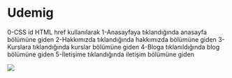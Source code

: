 # Udemig
0-CSS id HTML href kullanılarak
1-Anasayfaya tıklandığında anasayfa bölümüne giden
2-Hakkımızda tıklandığında hakkımızda bölümüne giden
3-Kurslara tıklandığında kurslar bölümüne giden
4-Bloga tıklanıldığında blog bölümüne giden
5-İletişime tıklandığında iletişim bölümüne giden

![](udemig1.gif)
